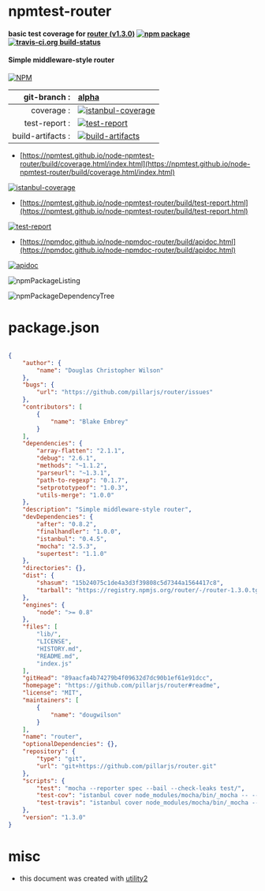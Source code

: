 # npmtest-router

#### basic test coverage for  [router (v1.3.0)](https://github.com/pillarjs/router#readme)  [![npm package](https://img.shields.io/npm/v/npmtest-router.svg?style=flat-square)](https://www.npmjs.org/package/npmtest-router) [![travis-ci.org build-status](https://api.travis-ci.org/npmtest/node-npmtest-router.svg)](https://travis-ci.org/npmtest/node-npmtest-router)

#### Simple middleware-style router

[![NPM](https://nodei.co/npm/router.png?downloads=true&downloadRank=true&stars=true)](https://www.npmjs.com/package/router)

| git-branch : | [alpha](https://github.com/npmtest/node-npmtest-router/tree/alpha)|
|--:|:--|
| coverage : | [![istanbul-coverage](https://npmtest.github.io/node-npmtest-router/build/coverage.badge.svg)](https://npmtest.github.io/node-npmtest-router/build/coverage.html/index.html)|
| test-report : | [![test-report](https://npmtest.github.io/node-npmtest-router/build/test-report.badge.svg)](https://npmtest.github.io/node-npmtest-router/build/test-report.html)|
| build-artifacts : | [![build-artifacts](https://npmtest.github.io/node-npmtest-router/glyphicons_144_folder_open.png)](https://github.com/npmtest/node-npmtest-router/tree/gh-pages/build)|

- [https://npmtest.github.io/node-npmtest-router/build/coverage.html/index.html](https://npmtest.github.io/node-npmtest-router/build/coverage.html/index.html)

[![istanbul-coverage](https://npmtest.github.io/node-npmtest-router/build/screenCapture.buildCi.browser.%252Ftmp%252Fbuild%252Fcoverage.lib.html.png)](https://npmtest.github.io/node-npmtest-router/build/coverage.html/index.html)

- [https://npmtest.github.io/node-npmtest-router/build/test-report.html](https://npmtest.github.io/node-npmtest-router/build/test-report.html)

[![test-report](https://npmtest.github.io/node-npmtest-router/build/screenCapture.buildCi.browser.%252Ftmp%252Fbuild%252Ftest-report.html.png)](https://npmtest.github.io/node-npmtest-router/build/test-report.html)

- [https://npmdoc.github.io/node-npmdoc-router/build/apidoc.html](https://npmdoc.github.io/node-npmdoc-router/build/apidoc.html)

[![apidoc](https://npmdoc.github.io/node-npmdoc-router/build/screenCapture.buildCi.browser.%252Ftmp%252Fbuild%252Fapidoc.html.png)](https://npmdoc.github.io/node-npmdoc-router/build/apidoc.html)

![npmPackageListing](https://npmtest.github.io/node-npmtest-router/build/screenCapture.npmPackageListing.svg)

![npmPackageDependencyTree](https://npmtest.github.io/node-npmtest-router/build/screenCapture.npmPackageDependencyTree.svg)



# package.json

```json

{
    "author": {
        "name": "Douglas Christopher Wilson"
    },
    "bugs": {
        "url": "https://github.com/pillarjs/router/issues"
    },
    "contributors": [
        {
            "name": "Blake Embrey"
        }
    ],
    "dependencies": {
        "array-flatten": "2.1.1",
        "debug": "2.6.1",
        "methods": "~1.1.2",
        "parseurl": "~1.3.1",
        "path-to-regexp": "0.1.7",
        "setprototypeof": "1.0.3",
        "utils-merge": "1.0.0"
    },
    "description": "Simple middleware-style router",
    "devDependencies": {
        "after": "0.8.2",
        "finalhandler": "1.0.0",
        "istanbul": "0.4.5",
        "mocha": "2.5.3",
        "supertest": "1.1.0"
    },
    "directories": {},
    "dist": {
        "shasum": "15b24075c1de4a3d3f39808c5d7344a1564417c8",
        "tarball": "https://registry.npmjs.org/router/-/router-1.3.0.tgz"
    },
    "engines": {
        "node": ">= 0.8"
    },
    "files": [
        "lib/",
        "LICENSE",
        "HISTORY.md",
        "README.md",
        "index.js"
    ],
    "gitHead": "89aacfa4b74279b4f09632d7dc90b1ef61e91dcc",
    "homepage": "https://github.com/pillarjs/router#readme",
    "license": "MIT",
    "maintainers": [
        {
            "name": "dougwilson"
        }
    ],
    "name": "router",
    "optionalDependencies": {},
    "repository": {
        "type": "git",
        "url": "git+https://github.com/pillarjs/router.git"
    },
    "scripts": {
        "test": "mocha --reporter spec --bail --check-leaks test/",
        "test-cov": "istanbul cover node_modules/mocha/bin/_mocha -- --reporter dot --check-leaks test/",
        "test-travis": "istanbul cover node_modules/mocha/bin/_mocha --report lcovonly -- --reporter spec --check-leaks test/"
    },
    "version": "1.3.0"
}
```



# misc
- this document was created with [utility2](https://github.com/kaizhu256/node-utility2)
